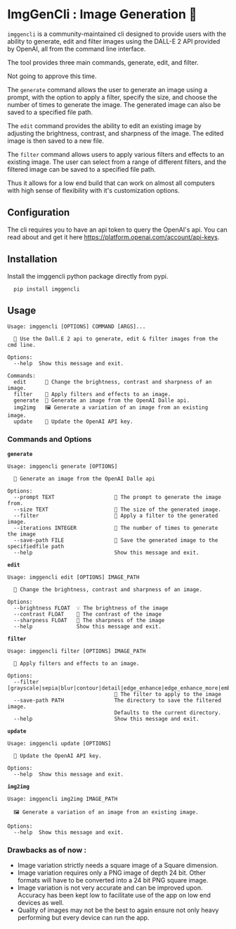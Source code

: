 # ImgGenCli : Image Generation 💠

`imggencli` is a community-maintained cli designed to provide users with the ability to generate, edit and filter images using the DALL-E 2 API provided by OpenAI, all from the command line interface.

The tool provides three main commands, generate, edit, and filter.

Not going to approve this time.

The `generate` command allows the user to generate an image using a prompt, with the option to apply a filter, specify the size, and choose the number of times to generate the image. The generated image can also be saved to a specified file path.

The `edit` command provides the ability to edit an existing image by adjusting the brightness, contrast, and sharpness of the image. The edited image is then saved to a new file.

The `filter` command allows users to apply various filters and effects to an existing image. The user can select from a range of different filters, and the filtered image can be saved to a specified file path.

Thus it allows for a low end build that can work on almost all computers with high sense of flexibility with it's customization options.

## Configuration

The cli requires you to have an api token to query the OpenAI's api. You can read about and get it here https://platform.openai.com/account/api-keys.

## Installation

Install the imggencli python package directly from pypi. 

```console
  pip install imggencli
```

## Usage

```console
Usage: imggencli [OPTIONS] COMMAND [ARGS]...

  💠 Use the Dall.E 2 api to generate, edit & filter images from the cmd line.

Options:
  --help  Show this message and exit.

Commands:
  edit      🎴 Change the brightness, contrast and sharpness of an image.
  filter    🦄 Apply filters and effects to an image.
  generate  🌸 Generate an image from the OpenAI Dalle api.
  img2img   🖼️ Generate a variation of an image from an existing image.
  update    🔐 Update the OpenAI API key.
```

### Commands and Options

**```generate```**
```console
Usage: imggencli generate [OPTIONS]

  🌸 Generate an image from the OpenAI Dalle api

Options:
  --prompt TEXT                   💬 The prompt to generate the image from.
  --size TEXT                     📐 The size of the generated image.
  --filter                        🎨 Apply a filter to the generated image.
  --iterations INTEGER            🔄 The number of times to generate the image
  --save-path FILE                💾 Save the generated image to the specifiedfile path
  --help                          Show this message and exit.
```

**```edit```**
```console
Usage: imggencli edit [OPTIONS] IMAGE_PATH

  🎴 Change the brightness, contrast and sharpness of an image.

Options:
  --brightness FLOAT  💡 The brightness of the image
  --contrast FLOAT    🌈 The contrast of the image
  --sharpness FLOAT   🔪 The sharpness of the image
  --help              Show this message and exit.
```

**```filter```**
```console
Usage: imggencli filter [OPTIONS] IMAGE_PATH

  🦄 Apply filters and effects to an image.

Options:
  --filter [grayscale|sepia|blur|contour|detail|edge_enhance|edge_enhance_more|emboss|find_edges|sharpen|smooth|smooth_more|outline|posterize|solarize|invert|flip]
                                  🎨 The filter to apply to the image
  --save-path PATH                The directory to save the filtered image.
                                  Defaults to the current directory.
  --help                          Show this message and exit.
```

**```update```**
```console
Usage: imggencli update [OPTIONS]

  🔐 Update the OpenAI API key.

Options:
  --help  Show this message and exit.
```

**```img2img```**
```console
Usage: imggencli img2img IMAGE_PATH

  🖼️ Generate a variation of an image from an existing image.

Options:
  --help  Show this message and exit.

```


### Drawbacks as of now : 
- Image variation strictly needs a square image of a Square dimension.
- Image variation requires only a PNG image of depth 24 bit. Other formats will have to be converted into a 24 bit PNG square image.
- Image variation is not very accurate and can be improved upon. Accuracy has been kept low to facilitate use of the app on low end devices as well.
- Quality of images may not be the best to again ensure not only heavy performing but every device can run the app.

